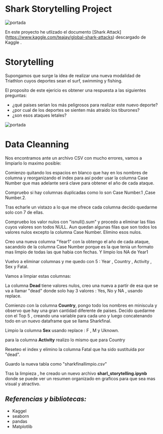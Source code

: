 # Shark Storytelling Project
![portada](https://www.google.com/url?sa=i&url=https%3A%2F%2Fatlantiksurf.com%2Fen%2Fdo-shark-repellents-actually-work%2F&psig=AOvVaw1aBhA0f63Ri2jPxK1dO5Fg&ust=1611670797685000&source=images&cd=vfe&ved=0CAIQjRxqFwoTCNCAm96jt-4CFQAAAAAdAAAAABAD)


En este proyecto he utlizado el documento [Shark Attack] (https://www.kaggle.com/teajay/global-shark-attacks) descargado de Kaggle .



# Storytelling


Supongamos que surge la idea de realizar una nueva modalidad de Triathlon cuyos deportes sean el surf, swimming y fishing. 


El proposito de este ejericio es obtener una respuesta a las siguientes preguntas:

- ¿qué paises serian los más peligrosos para realizar este nuevo deporte? 
- ¿por cual de los deportes se sienten más atraido los tiburones? 
- ¿son esos ataques letales?


![portada](https://www.google.com/imgres?imgurl=https%3A%2F%2Fimages-na.ssl-images-amazon.com%2Fimages%2FI%2F71dDDgElu-L._AC_SX425_.jpg&imgrefurl=https%3A%2F%2Fwww.amazon.es%2FBurkewrusk-Cerveza-Manualidades-Piscina-decoraci%25C3%25B3n%2Fdp%2FB07JCND1FT&tbnid=ZH_DwgeSmVA4fM&vet=12ahUKEwj8yqbJrrfuAhUPShoKHTLaDTYQMygJegUIARDGAQ..i&docid=r9nmqF-7J-MwKM&w=425&h=258&q=shark%20surf%20sing&client=safari&ved=2ahUKEwj8yqbJrrfuAhUPShoKHTLaDTYQMygJegUIARDGAQ)







 # Data Cleanning

Nos encontramos ante un archivo CSV con mucho errores, vamos a limpiarlo lo maximo posible: 

Comienzo quitando los espacios en blanco que hay en los nombres de columna y reorganizando el index para así poder usar la columna Case Number que mas adelante será clave para obtener el año de cada ataque.

Compruebo si hay columnas duplicadas como lo son Case Number.1 ,Case Number.2. 

Tras echarle un vistazo a lo que me ofrece cada columna decido quedarme solo con 7 de ellas. 

Compruebo los valor nulos con "isnull().sum" y procedo a eliminar las filas cuyos valores son todos NULL.
Aun quedan algunas filas que son todos los valores nulos excepto la columna Case Number. 
Elimino esos nulos. 

Creo una nueva columna "Year1" con la obtengo el año de cada ataque, sacandolo de la columna Case Number porque es la que tenia un formato mas limpio de todas las que habia con fechas. Y limpio los NA de Year1

Vuelvo a eliminar columnas y me quedo con 5 : Year , Country , Activity , Sex y Fatal.

Vamos a limpiar estas columnas:

La columna **Dead** tiene valores nulos, creo una nueva a partir de esa que se va a llamar "dead" donde solo hay 3 valores : Yes, No y NA , usando replace.

Comienzo con la columna **Country**,  pongo todo los nombres en miniscula y observo que hay una gran cantidad diferente de paises. 
Decido quedarme con el Top 5 , creando una variable para cada uno y luego concatenando todo en un nuevo dataframe que se llama Sharkfinal.

Limpio la columna **Sex** usando replace : F , M y Uknown.

para la columna **Activity** realizo lo mismo que para Country

Reseteo el index y elimino la columna Fatal que ha sido sustituida por "dead". 

Guardo la nueva tabla como "sharkfinallimpio.csv"


Tras la limpieza , he creado un nuevo archivo **sharl_storytelling.ipynb** donde se puede ver un resumen organizado en graficos para que sea mas visual y atractivo. 


## *Referencias y bibliotecas:*

 - Kaggel
 - seaborn
 - pandas 
 - Matplotlib
